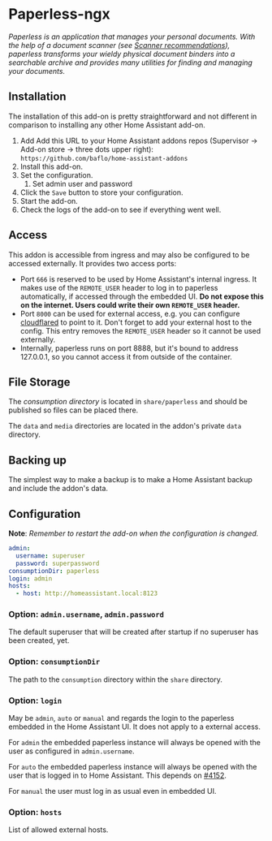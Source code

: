 # Paperless-ngx

_Paperless is an application that manages your personal documents. With the help of a document scanner (see [Scanner recommendations](https://paperless-ngx.readthedocs.io/en/latest/scanners.html#scanners)), paperless transforms your wieldy physical document binders into a searchable archive and provides many utilities for finding and managing your documents._

## Installation

The installation of this add-on is pretty straightforward and not different in
comparison to installing any other Home Assistant add-on.

1. Add Add this URL to your Home Assistant addons repos (Supervisor -> Add-on store -> three dots upper right): `https://github.com/baflo/home-assistant-addons`
1. Install this add-on.
1. Set the configuration.
    1. Set admin user and password
1. Click the `Save` button to store your configuration.
1. Start the add-on.
1. Check the logs of the add-on to see if everything went well.

## Access

This addon is accessible from ingress and may also be configured to be accessed externally. It provides two access ports:

- Port `666` is reserved to be used by Home Assistant's internal ingress. It makes use of the `REMOTE_USER` header to log in to paperless automatically, if accessed through the embedded UI. **Do not expose this on the internet. Users could write their own `REMOTE_USER` header.**
- Port `8000` can be used for external access, e.g. you can configure [cloudflared](https://github.com/brenner-tobias/addon-cloudflared/) to point to it. Don't forget to add your external host to the config. This entry removes the `REMOTE_USER` header so it cannot be used externally.
- Internally, paperless runs on port 8888, but it's bound to address 127.0.0.1, so you cannot access it from outside of the container.

## File Storage

The *consumption directory* is located in `share/paperless` and should be published so files can be placed there.

The `data` and `media` directories are located in the addon's private `data` directory.

## Backing up

The simplest way to make a backup is to make a Home Assistant backup and include the addon's data.

## Configuration

**Note**: _Remember to restart the add-on when the configuration is changed._

```yaml
admin:
  username: superuser
  password: superpassword
consumptionDir: paperless
login: admin
hosts:
  - host: http://homeassistant.local:8123
```

### Option: `admin.username`, `admin.password`

The default superuser that will be created after startup if no superuser has been created, yet.

### Option: `consumptionDir`

The path to the `consumption` directory within the `share` directory.

### Option: `login`

May be `admin`, `auto` or `manual` and regards the login to the paperless embedded in the Home Assistant UI. It does not apply to a external access.

For `admin` the embedded paperless instance will always be opened with the user as configured in `admin.username`. 

For `auto` the embedded paperless instance will always be opened with the user that is logged in to Home Assistant. This depends on [#4152](https://github.com/home-assistant/supervisor/pull/4152).

For `manual` the user must log in as usual even in embedded UI.

### Option: `hosts`

List of allowed external hosts.





